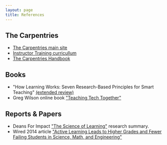 ```yaml
---
layout: page
title: References
---
```


## The Carpentries

 * [The Carpentries main site](https://carpentries.org/index.html)
 * [Instructor Training curricullum](https://carpentries.github.io/instructor-training/)
 * [The Carpentries Handbook](https://docs.carpentries.org/index.html)

## Books

 * "How Learning Works: Seven Research-Based Principles for Smart Teaching" [(extended review)](https://www.lesswrong.com/posts/mAdMkFqWzbJRB544m/book-review-how-learning-works)
 * Greg Wilson online book ["Teaching Tech Together"](https://teachtogether.tech/en/index.html) 

## Reports & Papers

 * Deans For Impact ["The Science of Learning"](https://carpentries.github.io/instructor-training/files/papers/science-of-learning-2015.pdf) research summary.
 * Wired 2014 article ["Active Learning Leads to Higher Grades and Fewer Failing Students in Science, Math, and Engineering"](https://www.wired.com/2014/05/empzeal-active-learning/)
 


